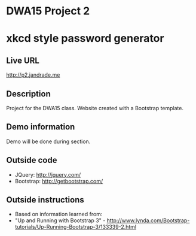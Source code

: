 # DWA15 Project 2
# xkcd style password generator

## Live URL
<http://p2.jandrade.me>

## Description
Project for the DWA15 class.
Website created with a Bootstrap template.

## Demo information
Demo will be done during section.

## Outside code
* JQuery: http://jquery.com/
* Bootstrap: http://getbootstrap.com/

## Outside instructions
* Based on information learned from:
* "Up and Running with Bootstrap 3" - http://www.lynda.com/Bootstrap-tutorials/Up-Running-Bootstrap-3/133339-2.html